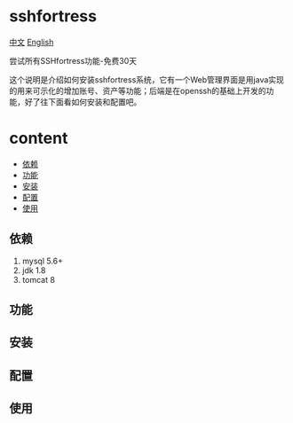# sshfortress

[中文](https://github.com/sshfortress/sshfortress/blob/master/zh/README.md)  [English](https://github.com/sshfortress/sshfortress/blob/master/README.md)

尝试所有SSHfortress功能-免费30天

这个说明是介绍如何安装sshfortress系统，它有一个Web管理界面是用java实现的用来可示化的增加账号、资产等功能；后端是在openssh的基础上开发的功能，好了往下面看如何安装和配置吧。  

content
================
* [依赖](#依赖)
* [功能](#功能)
* [安装](#安装)
* [配置](#配置)
* [使用](#使用)

## 依赖

1. mysql 5.6+ 
2. jdk 1.8  
3. tomcat 8 

## 功能

## 安装


## 配置




## 使用

